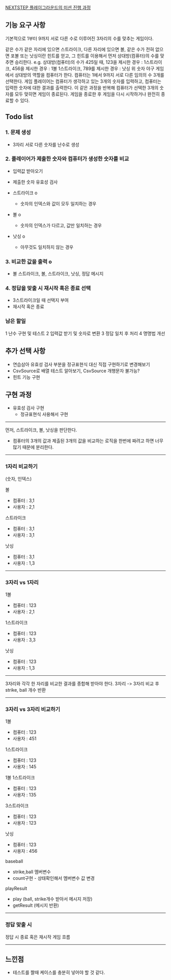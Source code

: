 [NEXTSTEP 플레이그라운드의 미션 진행 과정](https://github.com/next-step/nextstep-docs/blob/master/playground/README.md)

## 기능 요구 사항
기본적으로 1부터 9까지 서로 다른 수로 이루어진 3자리의 수를 맞추는 게임이다.

같은 수가 같은 자리에 있으면 스트라이크, 다른 자리에 있으면 볼, 같은 수가 전혀 없으면 포볼 또는 낫싱이란 힌트를 얻고, 그 힌트를 이용해서 먼저 상대방(컴퓨터)의 수를 맞추면 승리한다.
e.g. 상대방(컴퓨터)의 수가 425일 때, 123을 제시한 경우 : 1스트라이크, 456을 제시한 경우 : 1볼 1스트라이크, 789를 제시한 경우 : 낫싱
위 숫자 야구 게임에서 상대방의 역할을 컴퓨터가 한다. 컴퓨터는 1에서 9까지 서로 다른 임의의 수 3개를 선택한다. 게임 플레이어는 컴퓨터가 생각하고 있는 3개의 숫자를 입력하고, 컴퓨터는 입력한 숫자에 대한 결과를 출력한다.
이 같은 과정을 반복해 컴퓨터가 선택한 3개의 숫자를 모두 맞히면 게임이 종료된다.
게임을 종료한 후 게임을 다시 시작하거나 완전히 종료할 수 있다.

## Todo list

### 1. 문제 생성
- 3자리 서로 다른 숫자를 난수로 생성

### 2. 플레이어가 제출한 숫자와 컴퓨터가 생성한 숫자를 비교
- 입력값 받아오기
- 제출한 숫자 유효성 검사

- 스트라이크 o
  - 숫자의 인덱스와 값이 모두 일치하는 경우
- 볼 o
  - 숫자의 인덱스가 다르고, 값만 일치하는 경우
- 낫싱 o
  - 아무것도 일치하지 않는 경우

### 3. 비교한 값을 출력 o
- 볼 스트라이크, 볼, 스트라이크, 낫싱, 정답 메시지

### 4. 정답을 맞출 시 재시작 혹은 종료 선택
- 3스트라이크일 때 선택지 부여
- 재시작 혹은 종료

### 남은 할일
1 난수 구현 및 테스트
2 입력값 받기 및 숫자로 변환
3 정답 일치 후 처리
4 명명법 개선

## 추가 선택 사항
- 연습삼아 유효성 검사 부분을 정규표현식 대신 직접 구현하기로 변경해보기
- CsvSource로 배열 테스트 알아보기, CsvSource 개행문자 불가능?
- 힌트 기능 구현

## 구현 과정
- 유효성 검사 구현
  - 정규표현식 사용해서 구현

---

먼저, 스트라이크, 볼, 낫싱을 판단한다. 
- 컴퓨터의 3개의 값과 제출된 3개의 값을 비교하는 로직을 한번에 짜려고 하면 너무 많기 때문에 분리한다.

---

### 1자리 비교하기
(숫자, 인덱스)  

볼
- 컴퓨터 : 3,1
- 사용자 : 2,1

스트라이크
- 컴퓨터 : 3,1
- 사용자 : 3,1

낫싱
- 컴퓨터 : 3,1
- 사용자 : 1,3
---

### 3자리 vs 1자리

1볼
- 컴퓨터 : 123
- 사용자 : 2,1

1스트라이크
- 컴퓨터 : 123
- 사용자 : 3,3

낫싱
- 컴퓨터 : 123
- 사용자 : 1,3

---

3자리와 각각 한 자리를 비교한 결과를 종합해 받아야 한다.
3자리 -> 3자리 비교 후 strike, ball 개수 반환

---

### 3자리 vs 3자리 비교하기

1볼
- 컴퓨터 : 123
- 사용자 : 451

1스트라이크
- 컴퓨터 : 123
- 사용자 : 145

1볼 1스트라이크
- 컴퓨터 : 123
- 사용자 : 135

3스트라이크
- 컴퓨터 : 123
- 사용자 : 123

낫싱
- 컴퓨터 : 123
- 사용자 : 456

baseball
- strike,ball 멤버변수  
- count구현 - 상태확인해서 멤버변수 값 변경

playResult
- play (ball, strike개수 받아서 메시지 저장)
- getResult (메시지 반환)

---

### 정답 맞출 시
정답 시 종료 혹은 재시작
게임 흐름

---


## 느낀점
- 테스트를 짤때 케이스를 충분히 넣어야 할 것 같다. 